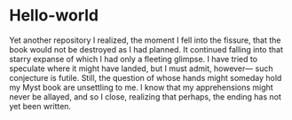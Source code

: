 # Hello-world
Yet another repository
I realized, the moment I fell into the fissure, that the book would not be destroyed as I had planned. It continued falling into that starry expanse of which I had only a fleeting glimpse. I have tried to speculate where it might have landed, but I must admit, however— such conjecture is futile. Still, the question of whose hands might someday hold my Myst book are unsettling to me. I know that my apprehensions might never be allayed, and so I close, realizing that perhaps, the ending has not yet been written.
